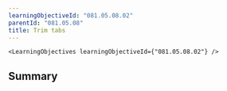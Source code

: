 ```yaml
---
learningObjectiveId: "081.05.08.02"
parentId: "081.05.08"
title: Trim tabs
---
```


```tsx eval
<LearningObjectives learningObjectiveId={"081.05.08.02"} />
```

## Summary
